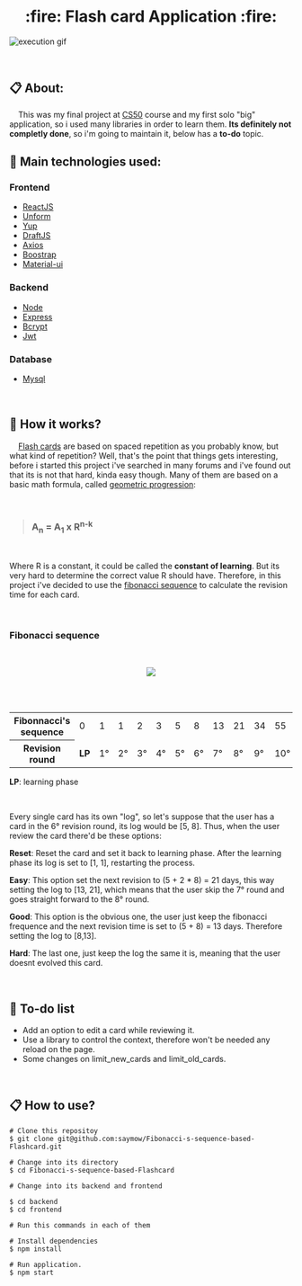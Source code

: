 <h1 align="center">:fire: Flash card Application :fire:</h1>

![execution gif](https://github.com/saymow/Fibonnaci-s-sequence-based-Flashcards/blob/master/.github/React-App.gif)

<br>

## 📋  About:

<p>&nbsp;&nbsp;&nbsp;&nbsp;This was my final project at <a href="https://cs50.harvard.edu/x/2020/">CS50</a> course and my first solo "big" application, so i used many libraries in order to learn them. <strong>Its definitely not completly done</strong>, so i'm going to maintain it, below has a <strong>to-do</strong> topic.</p>

## :rocket: Main technologies used:

### Frontend

- [ReactJS](https://reactjs.org/)
- [Unform](https://github.com/Rocketseat/unform)
- [Yup](https://github.com/jquense/yup)
- [DraftJS](https://draftjs.org/)
- [Axios](https://github.com/axios/axios)
- [Boostrap](https://react-bootstrap.github.io/)
- [Material-ui](https://material-ui.com/)

### Backend

- [Node](https://nodejs.org/en/)
- [Express](https://expressjs.com/)
- [Bcrypt](https://www.npmjs.com/package/bcrypt)
- [Jwt](https://jwt.io/)

### Database

- [Mysql](https://www.mysql.com/)

<br>

## :triangular_ruler:	How it works?

<p>&nbsp;&nbsp;&nbsp;&nbsp;<a href="https://en.wikipedia.org/wiki/Flashcard">Flash cards</a> are based on spaced repetition as you probably know, but what kind of repetition? Well, that's the point that things gets interesting, before i started this project i've searched in many forums and i've found out that its is not that hard, kinda easy though. Many of them are based on a basic math formula, called <a href=""https://en.wikipedia.org/wiki/Geometric_progression#:~:text=In%20mathematics%2C%20a%20geometric%20progression,progression%20with%20common%20ratio%203.>geometric progression</a>:</p>

<br>

> ### A<sub>n</sub> = A<sub>1</sub> x R<sup>n-k</sub>

<br>

<p>Where R is a constant, it could be called the <strong>constant of learning</strong>. But its very hard to determine the correct value R should have. Therefore, in this project i've decided to use the <a href="https://www.mathsisfun.com/numbers/fibonacci-sequence.html">fibonacci sequence</a> to calculate the revision time for each card.</p>

<br>

### Fibonacci sequence

<br>

<p align="center">
  <img align="center" src="https://i.imgur.com/8SV3G1u.gif">
</p>

<br>
<br>


<table >
  <tr>
    <th>
      Fibonnacci's sequence
    </th>
    <td>0</td>
    <td>1</td>
    <td>1</td>
    <td>2</td>
    <td>3</td>
    <td>5</td>
    <td>8</td>
    <td>13</td>
    <td>21</td>
    <td>34</td>
    <td>55</td>
  </tr>
  <tr>
    <th>
     Revision round
    </th>
    <td><strong>LP</strong></td>
    <td>1°</td>
    <td>2°</td>
    <td>3°</td>
    <td>4°</td>
    <td>5°</td>
    <td>6°</td>
    <td>7°</td>
    <td>8°</td>
    <td>9°</td>
    <td>10°</td>
  </tr>
<table>

<p><strong>LP</strong>: learning phase</p>

<br>

<p>Every single card has its own "log", so let's suppose that the user has a card in the 6° revision round, its log would be [5, 8]. Thus, when the user review the card there'd be these options:<p>

<p><strong>Reset</strong>: Reset the card and set it back to learning phase. After the learning phase its log is set to [1, 1], restarting the process.</p>

<p><strong>Easy</strong>: This option set the next revision to (5 + 2 * 8) = 21 days, this way setting the log to [13, 21], which means that the user skip the 7° round and goes straight forward to the 8° round.</p>

<p><strong>Good</strong>: This option is the obvious one, the user just keep the fibonacci frequence and the next revision time is set to (5 + 8) = 13 days. Therefore setting the log to [8,13].</p>

<p><strong>Hard</strong>: The last one, just keep the log the same it is, meaning that the user doesnt evolved this card.</p>

<br>

## :pencil:	To-do list

<ul>
  <li>
  Add an option to edit a card while reviewing it.
  </li>
  <li>
  Use a library to control the context, therefore won't be needed any reload on the page.
  </li>
  <li>
  Some changes on limit_new_cards and limit_old_cards.
  </li>
</ul>

<br>

## :clipboard: How to use?

```
# Clone this repositoy
$ git clone git@github.com:saymow/Fibonacci-s-sequence-based-Flashcard.git

# Change into its directory
$ cd Fibonacci-s-sequence-based-Flashcard

# Change into its backend and frontend 

$ cd backend
$ cd frontend

# Run this commands in each of them

# Install dependencies
$ npm install

# Run application.
$ npm start
```
